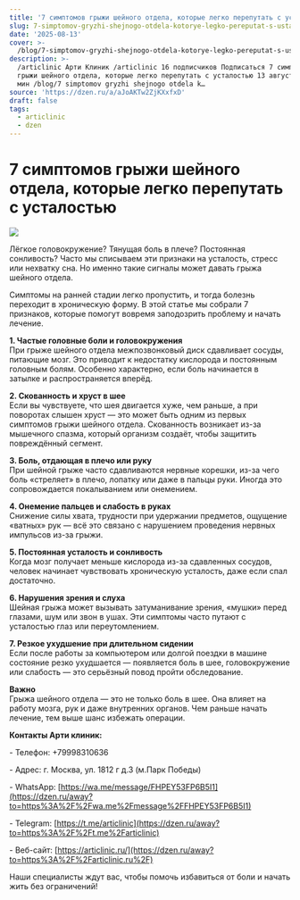 ```yaml
---
title: '7 симптомов грыжи шейного отдела, которые легко перепутать с усталостью'
slug: 7-simptomov-gryzhi-shejnogo-otdela-kotorye-legko-pereputat-s-ustalostyu
date: '2025-08-13'
cover: >-
  /blog/7-simptomov-gryzhi-shejnogo-otdela-kotorye-legko-pereputat-s-ustalostyu/cover.jpg
description: >-
  /articlinic Арти Клиник /articlinic 16 подписчиков Подписаться 7 симптомов
  грыжи шейного отдела, которые легко перепутать с усталостью 13 августа13 авг 2
  мин /blog/7 simptomov gryzhi shejnogo otdela k…
source: 'https://dzen.ru/a/aJoAKTw2ZjKXxfxD'
draft: false
tags:
  - articlinic
  - dzen
---
```


# 7 симптомов грыжи шейного отдела, которые легко перепутать с усталостью

![](/blog/7-simptomov-gryzhi-shejnogo-otdela-kotorye-legko-pereputat-s-ustalostyu/img-0.jpg)

Лёгкое головокружение? Тянущая боль в плече? Постоянная сонливость? Часто мы списываем эти признаки на усталость, стресс или нехватку сна. Но именно такие сигналы может давать грыжа шейного отдела.

  
Симптомы на ранней стадии легко пропустить, и тогда болезнь переходит в хроническую форму. В этой статье мы собрали 7 признаков, которые помогут вовремя заподозрить проблему и начать лечение.  
  
**1\. Частые головные боли и головокружения**  
При грыже шейного отдела межпозвонковый диск сдавливает сосуды, питающие мозг. Это приводит к недостатку кислорода и постоянным головным болям. Особенно характерно, если боль начинается в затылке и распространяется вперёд.  
  
**2\. Скованность и хруст в шее**  
Если вы чувствуете, что шея двигается хуже, чем раньше, а при поворотах слышен хруст — это может быть одним из первых симптомов грыжи шейного отдела. Скованность возникает из-за мышечного спазма, который организм создаёт, чтобы защитить повреждённый сегмент.  
  
**3\. Боль, отдающая в плечо или руку**  
При шейной грыже часто сдавливаются нервные корешки, из-за чего боль «стреляет» в плечо, лопатку или даже в пальцы руки. Иногда это сопровождается покалыванием или онемением.  
  
**4\. Онемение пальцев и слабость в руках**  
Снижение силы хвата, трудности при удержании предметов, ощущение «ватных» рук — всё это связано с нарушением проведения нервных импульсов из-за грыжи.  
  
**5\. Постоянная усталость и сонливость**  
Когда мозг получает меньше кислорода из-за сдавленных сосудов, человек начинает чувствовать хроническую усталость, даже если спал достаточно.  
  
**6\. Нарушения зрения и слуха**  
Шейная грыжа может вызывать затуманивание зрения, «мушки» перед глазами, шум или звон в ушах. Эти симптомы часто путают с усталостью глаз или переутомлением.  
  
**7\. Резкое ухудшение при длительном сидении**  
Если после работы за компьютером или долгой поездки в машине состояние резко ухудшается — появляется боль в шее, головокружение или слабость — это серьёзный повод пройти обследование.  
  
**Важно**  
Грыжа шейного отдела — это не только боль в шее. Она влияет на работу мозга, рук и даже внутренних органов. Чем раньше начать лечение, тем выше шанс избежать операции.  
  
**Контакты Арти клиник:**

\- Телефон: +79998310636

\- Адрес: г. Москва, ул. 1812 г д.3 (м.Парк Победы)

\- WhatsApp: [https://wa.me/message/FHPEY53FP6B5I1](https://dzen.ru/away?to=https%3A%2F%2Fwa.me%2Fmessage%2FFHPEY53FP6B5I1)

\- Telegram: [https://t.me/articlinic](https://dzen.ru/away?to=https%3A%2F%2Ft.me%2Farticlinic)

\- Веб-сайт: [https://articlinic.ru/](https://dzen.ru/away?to=https%3A%2F%2Farticlinic.ru%2F)

Наши специалисты ждут вас, чтобы помочь избавиться от боли и начать жить без ограничений!